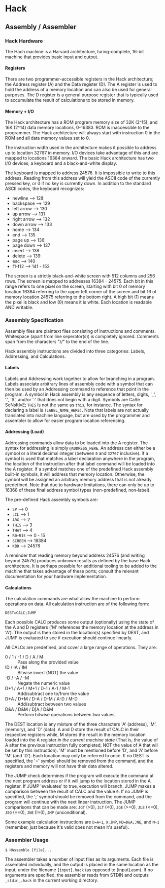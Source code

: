 # Hack


## Assembly / Assembler


### Hack Hardware

The Hach machine is a Harvard architecture, turing-complete, 16-bit machine that provides basic input and output.

#### Registers

There are two programmer-accessible registers in the Hack architecture; the Address register (A) and the Data register (D).  The A register is used to hold the address of a memory location and can also be used for general purposes.  The D register is a general purpose register that is typically used to accumulate the result of calculations to be stored in memory.

#### Memory + I/O

The Hack architecture has a ROM program memory size of 32K (2^15), and 16K (2^14) data memory locations, 0-16383.  ROM is inaccessible to the programmer.  The Hack architecture will always start with instruction 0 in the ROM and all data memory values set to 0.

The instruction width used in the architecture makes it possible to address up to location 32767 in memory.  I/O devices take advantage of this and are mapped to locations 16384 onward.  The basic Hack architecture has two I/O devices; a keyboard and a black-and-white display.

The keyboard is mapped to address 24576.  It is impossible to write to this address.  Reading from this address will yield the ASCII code of the currently pressed key, or 0 if no key is currently down.  In addition to the standard ASCII codes, the keyboard recognizes:

* newline --> 128
* backspace --> 129
* left arrow --> 130
* up arrow --> 131
* right arrow --> 132
* down arrow --> 133
* home --> 134
* end --> 135
* page up --> 136
* page down --> 137
* insert --> 138
* delete --> 139
* esc --> 140
* f1-f12 --> 141 - 152

The screen is a strictly black-and-white screen with 512 columns and 256 rows.  The screen is mapped to addresses 16384 - 24575.  Each bit in this range refers to one pixel on the screen, starting with bit 0 of memory location 16384 referring to the upper left corner of the screen and bit 16 of memory location 24575 referring to the bottom right.  A high bit (1) means the pixel is black and low (0) means it is white.  Each location is readable AND writable.


### Assembly Specification

Assembly files are plaintext files consisting of instructions and comments.  Whitespace (apart from line seperator(s)) is completely ignored.  Comments span from the characters "//" to the end of the line.

Hack assembly instructions are divided into three categories: Labels, Addressing, and Calculations.

#### Labels

Labels and Addressing work together to allow for branching in a program.  Labels associate arbitrary lines of assembly code with a symbol that can then be used by an Addressing command to reference that point in the program.  A symbol in Hack assembly is any sequence of letters, digits, '_', '.', '$', and/or ':' that does not begin with a digit.  Symbols are CaSe SeNsItIvE; `THIS` is not the same as `this`, for instance.  The syntax for declaring a label is `(LABEL_NAME_HERE)`.  Note that labels are not actually translated into machine language, but are used by the programmer and assembler to allow for easier program location referencing.

#### Addressing (Load)

Addressing commands allow data to be loaded into the A register.  The syntax for addressing is simply `@ADDRESS_HERE`.  An address can either be a symbol or a literal decimal integer (between `0` and `32767` inclusive).  If a symbol is used that matches a label declaration anywhere in the program, the location of the instruction after that label command will be loaded into the A register.  If a symbol matches one of the predefined Hack assembly built-in symbols, it will address that memory location.  Otherwise, the symbol will be assigned an arbitrary memory address that is not already predefined.  Note that due to hardware limitations, there can only be up to 16368 of these final address symbol types (non-predefined, non-label).

The pre-defined Hack assembly symbols are:

* `SP` --> 0
* `LCL` --> 1
* `ARG` --> 2
* `THIS` --> 3
* `THAT` --> 4
* `R0`-`R15` --> 0 - 15
* `SCREEN` --> 16384
* `KBD` --> 24576

A reminder that reading memory beyond address 24576 (and writing beyond 24575) produces unknown results as defined by the base Hack architecture.  It is perhaps possible for additional tooling to be added to the machine that takes advantage of these ports; consult the relevant documentation for your hardware implementation.

#### Calculations

The calculation commands are what allow the machine to perform operations on data.  All calculation instruction are of the following form:

`DEST=CALC;JUMP`

Each possible CALC produces some output (optionally) using the state of the A and D registers ('M' references the memory location at the address in 'A').  The output is then stored in the location(s) specified by DEST, and JUMP is evaluated to see if execution should continue linearly.

All CALCs are predefined, and cover a large range of operations.  They are:

<dl>
<dt>0 / 1 / -1 / D / A / M</dt>
<dd>Pass along the provided value</dd>
<dt>!D / !A / !M</dt>
<dd>Bitwise invert (NOT) the value</dt>
<dt>-D / -A / -M</dt>
<dd>Negate the numeric value</dt>
<dt>D+1 / A+1 / M+1 / D-1 / A-1 / M-1</dt>
<dd>Add/subtract one to/from the value</dd>
<dt>D+A / D+M / D-A / D-M / A-D / M-D</dt>
<dd>Add/subtract between two values</dd>
<dt>D&A / D&M / D|A / D&M</dt>
<dd>Perform bitwise operations between two values</dd>
</dl>

The DEST location is any mixture of the three characters 'A' (address), 'M', (memory), and 'D' (data).  A and D store the result of CALC in their respective registers while, M stores the result in the memory location loaded into the A register *in the current machine state* (That is, the value of A after the previous instruction fully completed, NOT the value of A that will be set by this instruction).  'M' must be mentioned before 'D', and 'A' before 'M' (and 'D').  Each location may only be referred to once.  If no DEST is specified, the '=' symbol should be removed from the command, and the registers and memory will not have their data altered.

The JUMP check determines if the program will execute the command at the next program address or if it will jump to the location stored in the A register.  If JUMP 'evaluates' to true, execution will branch.  JUMP makes a comparison between the result of CALC and the value `0`.  If no JUMP is specified, the ';' symbol should be removed from the command, and the program will continue with the next linear instruction.  The JUMP comparisons that can be made are: `JGT` (>0), `JLT` (<0), `JGE` (>=0), `JLE` (<=0), `JEQ` (==0), `JNE` (!=0), `JMP` (unconditional).

Some example calculation instructions are `D=A+1`, `0;JMP`, `MD=D&A;JNE`, and `M+1` (remember, just because it's valid does not mean it's useful).


### Assembler Usage

`$ HAssemble [file]...`

The assembler takes a number of input files as its arguments.  Each file is assembled individually, and the output is placed in the same location as the input, under the filename `[input].hack` (as opposed to [input].asm).  If no arguments are specified, the assembler reads from STDIN and outputs `_stdin_.hack` in the current working directory.

